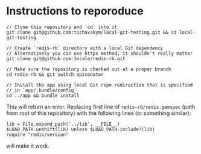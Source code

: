 # Instructions to reporoduce

```
// Clone this repository and `cd` into it
git clone git@github.com:tichavskym/local-git-testing.git && cd local-git-testing

// Create `redis-rb` directory with a local Git dependency
// Alternatively you can use https method, it shouldn't really matter
git clone git@github.com:3scale/redis-rb.git

// Make sure the repository is checked out at a proper branch
cd redis-rb && git switch apisonator

// Install the app using local Git repo redirection that is specified
// in `app/.bundle/config`
cd ../app && bundle install
```

This will return an error. Replacing first line of `redis-rb/redis.gemspec` 
(path from root of this repository) with the following lines (or something similar):

```
lib = File.expand_path('../lib', __FILE__)
$LOAD_PATH.unshift(lib) unless $LOAD_PATH.include?(lib)
require "redis/version" 
```

will make it work.
